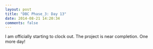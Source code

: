 ```yaml
---
layout: post
title: "DBC Phase_3: Day 13"
date: 2014-08-21 14:20:34
comments: false
---
```


I am officially starting to clock out. The project is near completion. One more day!
